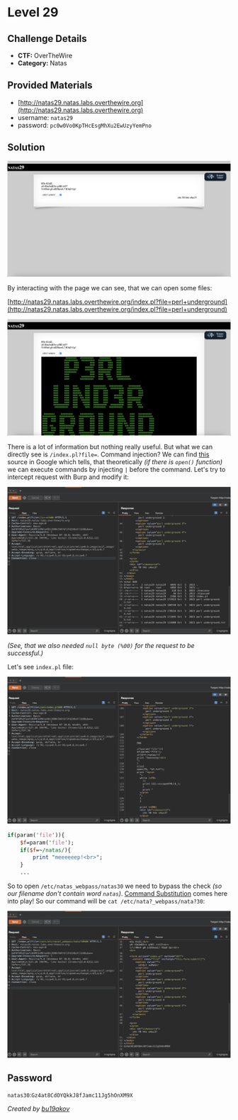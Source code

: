 # Level 29

## Challenge Details 

- **CTF:** OverTheWire
- **Category:** Natas

## Provided Materials

- [http://natas29.natas.labs.overthewire.org](http://natas29.natas.labs.overthewire.org)
- username: `natas29`
- password: `pc0w0Vo0KpTHcEsgMhXu2EwUzyYemPno`

## Solution

![start](./start.jpg)

By interacting with the page we can see, that we can open some files:

[http://natas29.natas.labs.overthewire.org/index.pl?file=perl+underground](http://natas29.natas.labs.overthewire.org/index.pl?file=perl+underground)

![file](./file.jpg)

There is a lot of information but nothing really useful. But what we can directly see is `/index.pl?file=`. Command injection? We can find [this](https://www.cgisecurity.com/lib/sips.html) source in Google which tells, that theoretically *(if there is `open()` function)* we can execute commands by injecting `|` before the command. Let's try to intercept request with Burp and modify it:

![burp](./burp.jpg)

*(See, that we also needed `null byte (%00)` for the request to be successful.)*

Let's see `index.pl` file:

![index](./index.jpg)

```perl
if(param('file')){
	$f=param('file');
	if($f=~/natas/){
	    print "meeeeeep!<br>";
	}
	...
```

So to open `/etc/natas_webpass/natas30` we need to bypass the check *(so our filename don't contain word `natas`)*. [Command Substitution](https://www.ibm.com/docs/en/aix/7.2?topic=shell-file-name-substitution-in-bourne) comes here into play! So our command will be `cat /etc/nata?_webpass/nata?30`:

![pass](./pass.jpg)

## Password

`natas30`:`Gz4at8CdOYQkkJ8fJamc11Jg5hOnXM9X `

*Created by [bu19akov](https://github.com/bu19akov)*